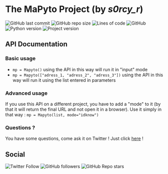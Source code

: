 # The MaPyto Project (by *s0rcy_r*)

![GitHub last commit](https://img.shields.io/github/last-commit/s0rcy-r/mapyto?style=for-the-badge)
![GitHub repo size](https://img.shields.io/github/repo-size/s0rcy-r/mapyto?style=for-the-badge)
![Lines of code](https://img.shields.io/tokei/lines/github/s0rcy-r/mapyto?style=for-the-badge)
![GitHub](https://img.shields.io/github/license/s0rcy-r/mapyto?style=for-the-badge)
![Python version](https://img.shields.io/badge/Python-v3.9-red?style=for-the-badge)
![Project version](https://img.shields.io/badge/Project%20version-v0.6-orange?style=for-the-badge)

## API Documentation

### Basic usage
* ```mp = Mapyto()``` using the API in this way will run it in "input" mode
* ```mp = Mapyto(["adress_1, "adress_2", "adress_3"])``` using the API in this way will run it using the list entered in parameters

### Advanced usage
If you use this API on a different project, you have to add a "mode" to it (by that it will return the final URL and not open it in a browser).
Use it simply in that way : ```mp = Mapyto(list, mode="idknow")```

### Questions ?
You have some questions, come ask it on Twitter ! Just click [here](https://www.twitter.com/s0rcy_r) !

## Social

![Twitter Follow](https://img.shields.io/twitter/follow/s0rcy_r?style=social)
![GitHub followers](https://img.shields.io/github/followers/s0rcy-r?label=Follow%20me&style=social)
![GitHub Repo stars](https://img.shields.io/github/stars/s0rcy-r/mapyto?style=social)
